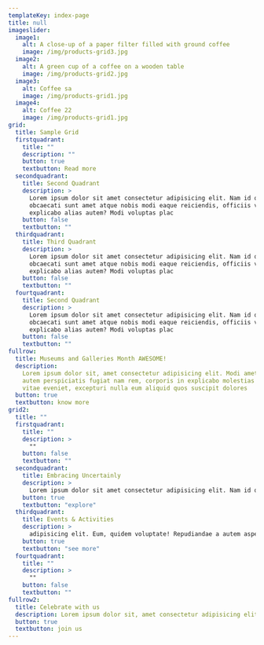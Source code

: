 ```yaml
---
templateKey: index-page
title: null
imageslider:
  image1:
    alt: A close-up of a paper filter filled with ground coffee
    image: /img/products-grid3.jpg
  image2:
    alt: A green cup of a coffee on a wooden table
    image: /img/products-grid2.jpg
  image3:
    alt: Coffee sa
    image: /img/products-grid1.jpg
  image4:
    alt: Coffee 22
    image: /img/products-grid1.jpg
grid:
  title: Sample Grid
  firstquadrant:
    title: ""
    description: ""
    button: true
    textbutton: Read more
  secondquadrant:
    title: Second Quadrant
    description: >
      Lorem ipsum dolor sit amet consectetur adipisicing elit. Nam id quaerat
      obcaecati sunt amet atque nobis modi eaque reiciendis, officiis voluptas
      explicabo alias autem? Modi voluptas plac
    button: false
    textbutton: ""
  thirdquadrant:
    title: Third Quadrant
    description: >
      Lorem ipsum dolor sit amet consectetur adipisicing elit. Nam id quaerat
      obcaecati sunt amet atque nobis modi eaque reiciendis, officiis voluptas
      explicabo alias autem? Modi voluptas plac
    button: false
    textbutton: ""
  fourtquadrant:
    title: Second Quadrant
    description: >
      Lorem ipsum dolor sit amet consectetur adipisicing elit. Nam id quaerat
      obcaecati sunt amet atque nobis modi eaque reiciendis, officiis voluptas
      explicabo alias autem? Modi voluptas plac
    button: false
    textbutton: ""
fullrow:
  title: Museums and Galleries Month AWESOME!
  description:
    Lorem ipsum dolor sit, amet consectetur adipisicing elit. Modi amet
    autem perspiciatis fugiat nam rem, corporis in explicabo molestias culpa
    vitae eveniet, excepturi nulla eum aliquid quos suscipit dolores
  button: true
  textbutton: know more
grid2:
  title: ""
  firstquadrant:
    title: ""
    description: >
      ""
    button: false
    textbutton: ""
  secondquadrant:
    title: Embracing Uncertainly
    description: >
      Lorem ipsum dolor sit amet consectetur adipisicing elit. Nam id quaerat obcaecati sunt amet atque nobis modi eaque reiciendis,
    button: true
    textbutton: "explore"
  thirdquadrant:
    title: Events & Activities
    description: >
      adipisicing elit. Eum, quidem voluptate! Repudiandae a autem asperiores esse incidunt
    button: true
    textbutton: "see more"
  fourtquadrant:
    title: ""
    description: >
      ""
    button: false
    textbutton: ""
fullrow2:
  title: Celebrate with us
  description: Lorem ipsum dolor sit, amet consectetur adipisicing elit. Modi amet autem perspiciatis fugiat nam rem, corporis in explicabo molestias culpa vitae eveniet, excepturi nulla eum aliquid quos suscipit dolores odio.
  button: true
  textbutton: join us
---
```


